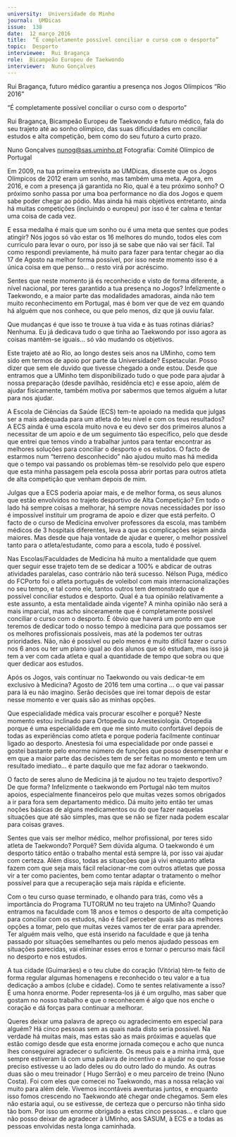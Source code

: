 ```yaml
---
university:  Universidade do Minho
journal:  UMDicas
issue:  138
date:  12 março 2016
title:  “É completamente possível conciliar o curso com o desporto”
topic:  Desporto
interviewee:  Rui Bragança
role:  Bicampeão Europeu de Taekwondo
interviewer:  Nuno Gonçalves
---
```

 

 Rui Bragança, futuro médico garantiu a presença nos Jogos Olímpicos “Rio 2016”

 “É completamente possível conciliar o curso com o desporto”

 Rui Bragança, Bicampeão Europeu de Taekwondo e futuro médico, fala do seu trajeto até ao sonho olímpico, das suas dificuldades em conciliar estudos e alta competição, bem como do seu futuro a curto prazo.

 Nuno Gonçalves
 nunog@sas.uminho.pt
 Fotografia: Comité Olímpico de Portugal

 Em 2009, na tua primeira entrevista ao UMDicas, disseste que os Jogos Olímpicos de 2012 eram um sonho, mas também uma meta. Agora, em 2016, e com a presença já garantida no Rio, qual é a teu próximo sonho?
 O próximo sonho passa por uma boa performance no dia dos Jogos e quem sabe poder chegar ao pódio. Mas ainda há mais objetivos entretanto, ainda há muitas competições (incluindo o europeu) por isso é ter calma e tentar uma coisa de cada vez.

 E essa medalha é mais que um sonho ou é uma meta que sentes que podes atingir?
 Nós jogos só vão estar os 16 melhores do mundo, todos eles com currículo para levar o ouro, por isso já se sabe que não vai ser fácil. Tal como respondi previamente, há muito para fazer para tentar chegar ao dia 17 de Agosto na melhor forma possível, por isso neste momento isso é a única coisa em que penso… o resto virá por acréscimo.

 Sentes que neste momento já és reconhecido e visto de forma diferente, a nível nacional, por teres garantido a tua presença no Jogos?
 Infelizmente o Taekwondo, e a maior parte das modalidades amadoras, ainda não tem muito reconhecimento em Portugal, mas é bom ver que de vez em quando há alguém que nos conhece, ou que pelo menos, diz que já ouviu falar.

 Que mudanças é que isso te trouxe à tua vida e às tuas rotinas diárias?
 Nenhuma. Eu já dedicava tudo o que tinha ao Taekwondo por isso agora as coisas mantêm-se iguais… só vão mudando os objetivos.

 Este trajeto até ao Rio, ao longo destes seis anos na UMinho, como tem sido em termos de apoio por parte da Universidade?
 Espetacular. Posso dizer que sem ele duvido que tivesse chegado a onde estou. Desde que entramos que a UMinho tem disponibilizado tudo o que pode para ajudar à nossa preparação (desde pavilhão, residência etc) e esse apoio, além de ajudar fisicamente, também motiva por sabermos que temos alguém a lutar para nos ajudar.

 A Escola de Ciências da Saúde (ECS) tem-te apoiado na medida que julgas ser a mais adequada para um atleta do teu nível e com os teus resultados?
 A ECS ainda é uma escola muito nova e eu devo ser dos primeiros alunos a necessitar de um apoio e de um seguimento tão específico, pelo que desde que entrei que temos vindo a trabalhar juntos para tentar encontrar as melhores soluções para conciliar o desporto e os estudos. O facto de estarmos num “terreno desconhecido” não ajudou muito mas há medida que o tempo vai passando os problemas têm-se resolvido pelo que espero que esta minha passagem pela escola possa abrir portas para outros atleta de alta competição que venham depois de mim.

 Julgas que a ECS poderia apoiar mais, e de melhor forma, os seus alunos que estão envolvidos no trajeto desportivo de Alta Competição?
 Em todo o lado há sempre coisas a melhorar, há sempre novas necessidades por isso é impossível instituir um programa de apoio e dizer que está perfeito. O facto de o curso de Medicina envolver professores da escola, mas também médicos de 3 hospitais diferentes, leva a que as complicações sejam ainda maiores. Mas desde que haja vontade de ajudar e querer, o melhor possível tanto para o atleta/estudante, como para a escola, tudo é possível.

 Nas Escolas/Faculdades de Medicina há muito a mentalidade que quem quer seguir esse trajeto tem de se dedicar a 100% e abdicar de outras atividades paralelas, caso contrário não terá sucesso. Nélson Puga, médico do FCPorto foi o atleta português de voleibol com mais internacionalizações no seu tempo, e tal como ele, tantos outros tem demonstrado que é possível conciliar estudos e desporto. Qual é a tua opinião relativamente a este assunto, a esta mentalidade ainda vigente?
 A minha opinião não será a mais imparcial, mas acho sinceramente que é completamente possível conciliar o curso com o desporto. É óbvio que haverá um ponto em que teremos de dedicar todo o nosso tempo à medicina para que possamos ser os melhores profissionais possíveis, mas até la podemos ter outras prioridades. Não, não é possível ou pelo menos é muito difícil fazer o curso nos 6 anos ou ter um plano igual ao dos alunos que só estudam, mas isso já tem a ver com cada atleta e qual a quantidade de tempo que sobra ou que quer dedicar aos estudos.

 Após os Jogos, vais continuar no Taekwondo ou vais dedicar-te em exclusivo à Medicina?
 Agosto de 2016 tem uma cortina … o que vai passar para lá eu não imagino. Serão decisões que irei tomar depois de estar nesse momento e ver quais são as minhas opções.

 Que especialidade médica vais procurar escolher e porquê?
 Neste momento estou inclinado para Ortopedia ou Anestesiologia. Ortopedia porque é uma especialidade em que me sinto muito confortável depois de todas as experiências como atleta e porque poderia facilmente continuar ligado ao desporto. Anestesia foi uma especialidade por onde passei e gostei bastante pelo enorme número de funções que posso desempenhar e em que a maior parte das decisões tem de ser feitas no momento e tem um resultado imediato… é parte daquilo que me faz adorar o taekwondo.

 O facto de seres aluno de Medicina já te ajudou no teu trajeto desportivo? De que forma?
 Infelizmente o taekwondo em Portugal não tem muitos apoios, especialmente financeiros pelo que muitas vezes somos obrigados a ir para fora sem departamento médico. Dá muito jeito então ter umas noções básicas de alguns medicamentos ou do que fazer naquelas situações que até são simples, mas que se não se fizer nada podem escalar para coisas graves.

 Sentes que vais ser melhor médico, melhor profissional, por teres sido atleta de Taekwondo? Porquê?
 Sem dúvida alguma. O taekwondo é um desporto tático então o trabalho mental está sempre lá, por isso vai ajudar com certeza. Além disso, todas as situações que já vivi enquanto atleta fazem com que seja mais fácil relacionar-me com outros atletas que possa vir a ter como pacientes, bem como tentar adaptar o tratamento o melhor possível para que a recuperação seja mais rápida e eficiente.

 Com o teu curso quase terminado, e olhando para trás, como vês a importância do Programa TUTORUM no teu trajeto na UMinho?
 Quando entramos na faculdade com 18 anos e temos o desporto de alta competição para conciliar com os estudos, não é fácil perceber quais são as melhores opções a tomar, pelo que muitas vezes vamos ter de errar para aprender. Ter alguém mais velho, que está inserido na faculdade e que já tenha passado por situações semelhantes ou pelo menos ajudado pessoas em situações parecidas, vai eliminar esses erros e tornar o percurso mais fácil no desporto e nos estudos.

 A tua cidade (Guimarães) e o teu clube do coração (Vitória) têm-te feito de forma regular algumas homenagens e reconhecido o teu valor e a tua dedicação a ambos (clube e cidade). Como te sentes relativamente a isso?
 É uma honra enorme. Poder representa-los já é um orgulho, mas saber que gostam no nosso trabalho e que o reconhecem é algo que nos enche o coração e dá forças para continuar a melhorar.

 Queres deixar uma palavra de apreço ou agradecimento em especial para alguém?
 Há cinco pessoas sem as quais nada disto seria possível. Na verdade há muitas mais, mas estas são as mais próximas e aquelas que estão comigo desde que esta enorme jornada começou e acho que nunca lhes conseguirei agradecer o suficiente. Os meus pais e a minha irmã, que sempre estiveram lá com uma palavra de incentivo e a ajudar no que fosse preciso estivesse u ao lado deles ou do outro lado do mundo. As outras duas são o meu treinador ( Hugo Serrão) e o meu parceiro de treino (Nuno Costa).
 Foi com eles que comecei no Taekwondo, mas a nossa relação vai muito para além dele. Vivemos incontáveis aventuras juntos, e enquanto isso fomos crescendo no Taekwondo até chegar onde chegamos. Sem eles não estaria aqui, ou se estivesse, de certeza que o percurso não tinha sido tão bom. Por isso um enorme obrigado a estas cinco pessoas… e claro que não posso deixar de agradecer à UMinho, aos SASUM, à ECS e a todas as pessoas envolvidas nesta longa caminhada.

